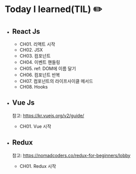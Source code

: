 # Today I learned(TIL) :pencil2:

-  ## React Js
    - CH01. 리액트 시작
    - CH02. JSX
    - CH03. 컴포넌트
    - CH04. 이벤트 핸들링
    - CH05. ref: DOM에 이름 달기
    - CH06. 컴포넌트 반복
    - CH07. 컴포넌트의 라이프사이클 메서드
    - CH08. Hooks


- ## Vue Js
    참고: https://kr.vuejs.org/v2/guide/
    - CH01. Vue 시작

- ## Redux
    참고: https://nomadcoders.co/redux-for-beginners/lobby
    - CH01. Redux 시작
    
    